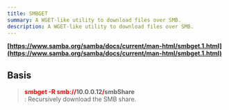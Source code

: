 ```yaml
---
title: SMBGET
summary: A WGET-like utility to download files over SMB.
description: A WGET-like utility to download files over SMB.
---
```


**[https://www.samba.org/samba/docs/current/man-html/smbget.1.html](https://www.samba.org/samba/docs/current/man-html/smbget.1.html)**

## Basis


 > 
 > **<font color=red>smbget -R smb://</font>10.0.0.12<font color=red>/</font>smbShare</br>**
 > : Recursively download the SMB share.
